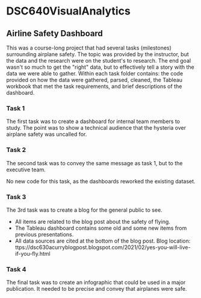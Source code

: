 # DSC640VisualAnalytics

## Airline Safety Dashboard

This was a course-long project that had several tasks (milestones) surrounding airplane safety. The topic was provided by the instructor, but the data and the research were on the student's to research. The end goal wasn't so much to get the "right" data, but to effectively tell a story with the data we were able to gather. Within each task folder contains: the code provided on how the data were gathered, parsed, cleaned, the Tableau workbook that met the task requirements, and brief descriptions of the dashboard.  

### Task 1 
The first task was to create a dashboard for internal team members to study. The point was to show a technical audience that the hysteria over airplane safety was uncalled for.  

### Task 2
The second task was to convey the same message as task 1, but to the executive team.

No new code for this task, as the dashboards reworked the existing dataset. 

### Task 3
The 3rd task was to create a blog for the general public to see. 
- All items are related to the blog post about the safety of flying. 
- The Tableau dashboard contains some old and some new items from previous presentations.
- All data sources are cited at the bottom of the blog post.
Blog location: ttps://dsc630acurryblogpost.blogspot.com/2021/02/yes-you-will-live-if-you-fly.html

### Task 4
The final task was to create an infographic that could be used in a major publication. It needed to be precise and convey that airplanes were safe.
